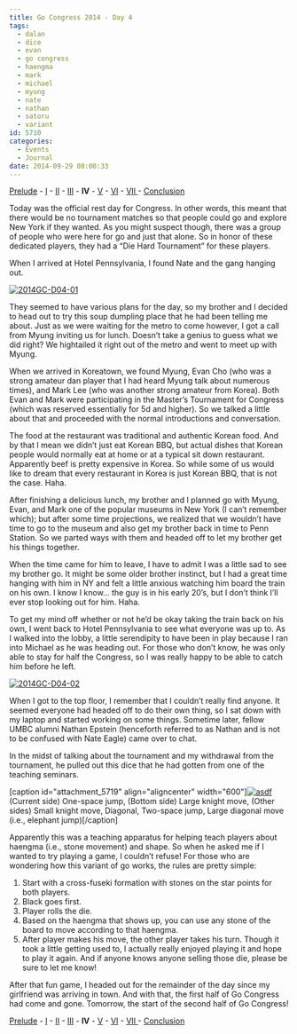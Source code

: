 ```yaml
---
title: Go Congress 2014 - Day 4
tags:
  - dalan
  - dice
  - evan
  - go congress
  - haengma
  - mark
  - michael
  - myung
  - nate
  - nathan
  - satoru
  - variant
id: 5710
categories:
  - Events
  - Journal
date: 2014-09-29 08:00:33
---
```


[Prelude](http://www.bengozen.com/go-congress-2014-prelude/ "Go Congress 2014 — Prelude") - [I](http://www.bengozen.com/go-congress-2014-day-1/ "Go Congress 2014 — Day 1") - [II](http://www.bengozen.com/go-congress-2014-day-2/ "Go Congress 2014 — Day 2") - [III](http://www.bengozen.com/go-congress-2014-day-3/ "Go Congress 2014 — Day 3") - **IV** - [V](http://www.bengozen.com/go-congress-2014-day-5/ "Go Congress 2014 — Day 5") - [VI](http://www.bengozen.com/go-congress-2014-day-6/ "Go Congress 2014 — Day 6") - [VII ](http://www.bengozen.com/go-congress-2014-day-7/ "Go Congress 2014 — Day 7")- [Conclusion](http://www.bengozen.com/go-congress-2014-conclusion/ "Go Congress 2014 — Conclusion")

Today was the official rest day for Congress. In other words, this meant that there would be no tournament matches so that people could go and explore New York if they wanted. As you might suspect though, there was a group of people who were here for go and just that alone. So in honor of these dedicated players, they had a “Die Hard Tournament” for these players.

When I arrived at Hotel Pennsylvania, I found Nate and the gang hanging out.

[![2014GC-D04-01](http://www.bengozen.com/wp-content/uploads/2014/09/2014GC-D04-01.jpg)](http://www.bengozen.com/wp-content/uploads/2014/09/2014GC-D04-01.jpg)

<!--more-->

They seemed to have various plans for the day, so my brother and I decided to head out to try this soup dumpling place that he had been telling me about. Just as we were waiting for the metro to come however, I got a call from Myung inviting us for lunch. Doesn’t take a genius to guess what we did right? We hightailed it right out of the metro and went to meet up with Myung.

When we arrived in Koreatown, we found Myung, Evan Cho (who was a strong amateur dan player that I had heard Myung talk about numerous times), and Mark Lee (who was another strong amateur from Korea). Both Evan and Mark were participating in the Master’s Tournament for Congress (which was reserved essentially for 5d and higher). So we talked a little about that and proceeded with the normal introductions and conversation.

The food at the restaurant was traditional and authentic Korean food. And by that I mean we didn’t just eat Korean BBQ, but actual dishes that Korean people would normally eat at home or at a typical sit down restaurant. Apparently beef is pretty expensive in Korea. So while some of us would like to dream that every restaurant in Korea is just Korean BBQ, that is not the case. Haha.

After finishing a delicious lunch, my brother and I planned go with Myung, Evan, and Mark one of the popular museums in New York (I can’t remember which); but after some time projections, we realized that we wouldn’t have time to go to the museum and also get my brother back in time to Penn Station. So we parted ways with them and headed off to let my brother get his things together.

When the time came for him to leave, I have to admit I was a little sad to see my brother go. It might be some older brother instinct, but I had a great time hanging with him in NY and felt a little anxious watching him board the train on his own. I know I know… the guy is in his early 20’s, but I don’t think I’ll ever stop looking out for him. Haha.

To get my mind off whether or not he’d be okay taking the train back on his own, I went back to Hotel Pennsylvania to see what everyone was up to. As I walked into the lobby, a little serendipity to have been in play because I ran into Michael as he was heading out. For those who don’t know, he was only able to stay for half the Congress, so I was really happy to be able to catch him before he left.

[![2014GC-D04-02](http://www.bengozen.com/wp-content/uploads/2014/09/2014GC-D04-02.jpg)](http://www.bengozen.com/wp-content/uploads/2014/09/2014GC-D04-02.jpg)

When I got to the top floor, I remember that I couldn’t really find anyone. It seemed everyone had headed off to do their own thing, so I sat down with my laptop and started working on some things. Sometime later, fellow UMBC alumni Nathan Epstein (henceforth referred to as Nathan and is not to be confused with Nate Eagle) came over to chat.

In the midst of talking about the tournament and my withdrawal from the tournament, he pulled out this dice that he had gotten from one of the teaching seminars.

[caption id="attachment_5719" align="aligncenter" width="600"][![asdf](http://www.bengozen.com/wp-content/uploads/2014/09/2014GC-D04-04.jpg)](http://www.bengozen.com/wp-content/uploads/2014/09/2014GC-D04-04.jpg) (Current side) One-space jump, (Bottom side) Large knight move, (Other sides) Small knight move, Diagonal, Two-space jump, Large diagonal move (i.e., elephant jump)[/caption]

Apparently this was a teaching apparatus for helping teach players about haengma (i.e., stone movement) and shape. So when he asked me if I wanted to try playing a game, I couldn’t refuse! For those who are wondering how this variant of go works, the rules are pretty simple:

1.  Start with a cross-fuseki formation with stones on the star points for both players.
2.  Black goes first.
3.  Player rolls the die.
4.  Based on the haengma that shows up, you can use any stone of the board to move according to that haengma.
5.  After player makes his move, the other player takes his turn.
Though it took a little getting used to, I actually really enjoyed playing it and hope to play it again. And if anyone knows anyone selling those die, please be sure to let me know!

After that fun game, I headed out for the remainder of the day since my girlfriend was arriving in town. And with that, the first half of Go Congress had come and gone. Tomorrow, the start of the second half of Go Congress!

[Prelude](http://www.bengozen.com/go-congress-2014-prelude/ "Go Congress 2014 — Prelude") - [I](http://www.bengozen.com/go-congress-2014-day-1/ "Go Congress 2014 — Day 1") - [II](http://www.bengozen.com/go-congress-2014-day-2/ "Go Congress 2014 — Day 2") - [III](http://www.bengozen.com/go-congress-2014-day-3/ "Go Congress 2014 — Day 3") - **IV** - [V](http://www.bengozen.com/go-congress-2014-day-5/ "Go Congress 2014 — Day 5") - [VI](http://www.bengozen.com/go-congress-2014-day-6/ "Go Congress 2014 — Day 6") - [VII ](http://www.bengozen.com/go-congress-2014-day-7/ "Go Congress 2014 — Day 7")- [Conclusion](http://www.bengozen.com/go-congress-2014-conclusion/ "Go Congress 2014 — Conclusion")